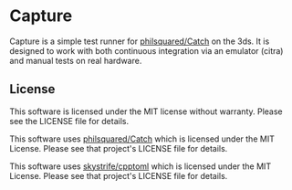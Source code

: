 # Capture

Capture is a simple test runner for [philsquared/Catch](https://github.com/philsquared/Catch)
on the 3ds. It is designed to work with both continuous integration via an
emulator (citra) and manual tests on real hardware.

## License

This software is licensed under the MIT license without warranty. Please see the LICENSE file for details.

This software uses [philsquared/Catch](https://github.com/philsquared/Catch) which is licensed under the MIT License. Please see that project's LICENSE file for details.

This software uses [skystrife/cpptoml](https://github.com/skystrife/cpptoml) which is licensed under the MIT License. Please see that project's LICENSE file for details.